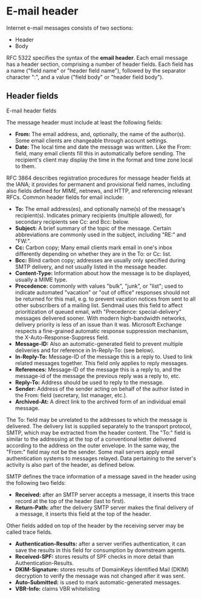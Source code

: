 # E-mail header

Internet e-mail messages consists of two sections:

- Header
- Body

RFC 5322 specifies the syntax of the **email header**.
Each email message has a header section, comprising a number of header fields.
Each field has a name ("field name" or "header field name"), followed by the separator character ":", and a value ("field body" or "header field body").

## Header fields

E-mail header fields

The message header must include at least the following fields:

- **From:** The email address, and, optionally, the name of the author(s). Some email clients are changeable through account settings.
- **Date:** The local time and date the message was written. Like the From: field, many email clients fill this in automatically before sending.
  The recipient's client may display the time in the format and time zone local to them.

RFC 3864 describes registration procedures for message header fields at the IANA; it provides for permanent and provisional field names, including also fields defined for MIME, netnews, and HTTP, and referencing relevant RFCs. Common header fields for email include:

- **To:** The email address(es), and optionally name(s) of the message's recipient(s). Indicates primary recipients (multiple allowed), for secondary recipients see Cc: and Bcc: below.
- **Subject:** A brief summary of the topic of the message. Certain abbreviations are commonly used in the subject, including "RE:" and "FW:".
- **Cc:** Carbon copy; Many email clients mark email in one's inbox differently depending on whether they are in the To: or Cc: list.
- **Bcc:** Blind carbon copy; addresses are usually only specified during SMTP delivery, and not usually listed in the message header.
- **Content-Type:** Information about how the message is to be displayed, usually a MIME type.
- **Precedence:** commonly with values "bulk", "junk", or "list"; used to indicate automated "vacation" or "out of office" responses should not be returned for this mail, e.g. to prevent vacation notices from sent to all other subscribers of a mailing list.
  Sendmail uses this field to affect prioritization of queued email, with "Precedence: special-delivery" messages delivered sooner.
  With modern high-bandwidth networks, delivery priority is less of an issue than it was.
  Microsoft Exchange respects a fine-grained automatic response suppression mechanism, the X-Auto-Response-Suppress field.
- **Message-ID:** Also an automatic-generated field to prevent multiple deliveries and for reference in In-Reply-To: (see below).
- **In-Reply-To:** Message-ID of the message this is a reply to. Used to link related messages together. This field only applies to reply messages.
- **References:** Message-ID of the message this is a reply to, and the message-id of the message the previous reply was a reply to, etc.
- **Reply-To:** Address should be used to reply to the message.
- **Sender:** Address of the sender acting on behalf of the author listed in the From: field (secretary, list manager, etc.).
- **Archived-At:** A direct link to the archived form of an individual email message.

The To: field may be unrelated to the addresses to which the message is delivered. The delivery list is supplied separately to the transport protocol, SMTP, which may be extracted from the header content. The "To:" field is similar to the addressing at the top of a conventional letter delivered according to the address on the outer envelope. In the same way, the "From:" field may not be the sender. Some mail servers apply email authentication systems to messages relayed. Data pertaining to the server's activity is also part of the header, as defined below.

SMTP defines the trace information of a message saved in the header using the following two fields:

- **Received:** after an SMTP server accepts a message, it inserts this trace record at the top of the header (last to first).
- **Return-Path:** after the delivery SMTP server makes the final delivery of a message, it inserts this field at the top of the header.

Other fields added on top of the header by the receiving server may be called trace fields.

- **Authentication-Results:** after a server verifies authentication, it can save the results in this field for consumption by downstream agents.
- **Received-SPF:** stores results of SPF checks in more detail than Authentication-Results.
- **DKIM-Signature:** stores results of DomainKeys Identified Mail (DKIM) decryption to verify the message was not changed after it was sent.
- **Auto-Submitted:** is used to mark automatic-generated messages.
- **VBR-Info:** claims VBR whitelisting
